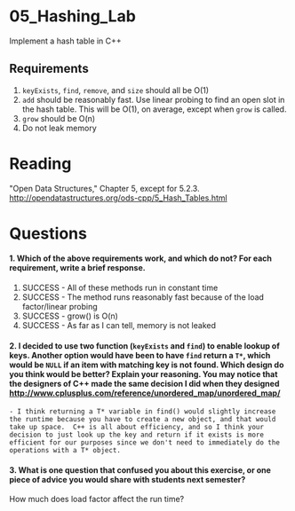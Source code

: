 05_Hashing_Lab
==============

Implement a hash table in C++

Requirements
------------

1. `keyExists`, `find`, `remove`, and `size` should all be O(1)
2. `add` should be reasonably fast. Use linear probing to find an open slot in the hash table. This will be O(1), on average, except when `grow` is called.
3. `grow` should be O(n)
4. Do not leak memory


Reading
=======
"Open Data Structures," Chapter 5, except for 5.2.3. http://opendatastructures.org/ods-cpp/5_Hash_Tables.html

Questions
=========

#### 1. Which of the above requirements work, and which do not? For each requirement, write a brief response.

1. SUCCESS - All of these methods run in constant time
2. SUCCESS - The method runs reasonably fast because of the load factor/linear probing
3. SUCCESS - grow() is O(n)
4. SUCCESS - As far as I can tell, memory is not leaked

#### 2. I decided to use two function (`keyExists` and `find`) to enable lookup of keys. Another option would have been to have `find` return a `T*`, which would be `NULL` if an item with matching key is not found. Which design do you think would be better? Explain your reasoning. You may notice that the designers of C++ made the same decision I did when they designed http://www.cplusplus.com/reference/unordered_map/unordered_map/
	- I think returning a T* variable in find() would slightly increase the runtime because you have to create a new object, and that would take up space.  C++ is all about efficiency, and so I think your decision to just look up the key and return if it exists is more efficient for our purposes since we don't need to immediately do the operations with a T* object.

#### 3. What is one question that confused you about this exercise, or one piece of advice you would share with students next semester?
How much does load factor affect the run time?
